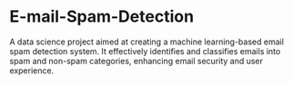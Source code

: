 # E-mail-Spam-Detection
A data science project aimed at creating a machine learning-based email spam detection system. It effectively identifies and classifies emails into spam and non-spam categories, enhancing email security and user experience.
